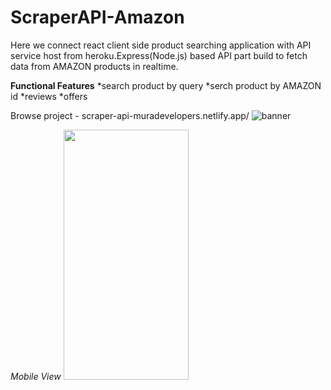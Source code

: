 # ScraperAPI-Amazon

Here we connect react client side product searching application with API service host from heroku.Express(Node.js) based API part build to fetch data from AMAZON products in realtime.

**Functional Features**
*search product by query
*serch product by AMAZON id
*reviews
*offers

Browse project - scraper-api-muradevelopers.netlify.app/
![banner](https://i.im.ge/2021/08/08/07iZy.png)

_Mobile View_
<img src="https://i.im.ge/2021/08/08/075XS.png" width="200" height="400" />
